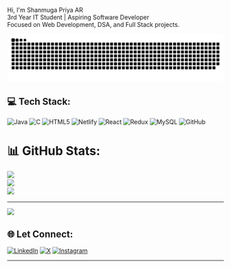 
Hi, I'm Shanmuga Priya AR
<br>3rd Year IT Student | Aspiring Software Developer
<br>Focused on Web Development, DSA, and Full Stack projects.



![snake gif](https://github.com/pri10088/pri10088/blob/output/github-snake-dark.svg)

## 💻 Tech Stack:
![Java](https://img.shields.io/badge/java-%23ED8B00.svg?style=plastic&logo=openjdk&logoColor=white) ![C](https://img.shields.io/badge/c-%2300599C.svg?style=plastic&logo=c&logoColor=white) ![HTML5](https://img.shields.io/badge/html5-%23E34F26.svg?style=plastic&logo=html5&logoColor=white) ![Netlify](https://img.shields.io/badge/netlify-%23000000.svg?style=plastic&logo=netlify&logoColor=#00C7B7) ![React](https://img.shields.io/badge/react-%2320232a.svg?style=plastic&logo=react&logoColor=%2361DAFB) ![Redux](https://img.shields.io/badge/redux-%23593d88.svg?style=plastic&logo=redux&logoColor=white) ![MySQL](https://img.shields.io/badge/mysql-4479A1.svg?style=plastic&logo=mysql&logoColor=white) ![GitHub](https://img.shields.io/badge/github-%23121011.svg?style=plastic&logo=github&logoColor=white)

# 📊 GitHub Stats:
![](https://github-readme-stats.vercel.app/api?username=pri10088&theme=tokyonight&hide_border=true&include_all_commits=false&count_private=false)<br/>
![](https://nirzak-streak-stats.vercel.app/?user=pri10088&theme=tokyonight&hide_border=true)<br/>
![](https://github-readme-stats.vercel.app/api/top-langs/?username=pri10088&theme=tokyonight&hide_border=true&include_all_commits=false&count_private=false&layout=compact)


---
[![](https://visitcount.itsvg.in/api?id=pri10088&icon=7&color=9)](https://visitcount.itsvg.in)



## 🌐 Let Connect:
[![LinkedIn](https://img.shields.io/badge/LinkedIn-%230077B5.svg?logo=linkedin&logoColor=white)](https://www.linkedin.com/in/shanmugapriya-ar/) 
[![X](https://img.shields.io/badge/X-black.svg?logo=X&logoColor=white)](https://x.com/rkiveluver)
[![Instagram](https://img.shields.io/badge/Instagram-%23E4405F.svg?logo=Instagram&logoColor=white)](https://instagram.com/hwy3rp) 


---

<!-- Proudly created with GPRM ( https://gprm.itsvg.in ) -->
